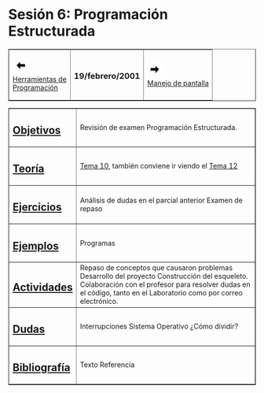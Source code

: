 # Sesión 6: Programación Estructurada

<div align="center">

<center>

<table border="1" cellpadding="2">

<tbody>

<tr>

<td>

[![Sesión Anterior](../../images/anterior.gif)  
Herramientas de  
Programación](sv05.md)

</td>

<td>

### 19/febrero/2001

</td>

<td>

[![Sesión Siguiente](../../images/sigue.gif)  
Manejo de pantalla](../Sesiones/sv07.md)

</td>

</tr>

</tbody>

</table>

</center>

</div>

<div align="center">

<center>

<table border="1" cellpadding="2">

<tbody>

<tr>

<td>

## [Objetivos](../Objetivos/obj06.md)

</td>

<td>Revisión de examen  
Programación Estructurada.</td>

</tr>

<tr>

<td>

## [Teoría](../Temas/clase10.md#teoria)

</td>

<td>

[Tema 10](../Temas/clase10.md), también conviene ir viendo el [Tema 12](../Temas/clase12.md)</td>

</tr>

<tr>

<td>

## [Ejercicios](../Ejercicios/ejer06.md)

</td>

<td>Análisis de dudas en el parcial anterior  
Examen de repaso</td>

</tr>

<tr>

<td>

## [Ejemplos](../Ejemplos/ejem06.md)

</td>

<td>Programas</td>

</tr>

<tr>

<td>

## [Actividades](../Actividades/actv06.md)

</td>

<td>Repaso de conceptos que causaron problemas  
Desarrollo del proyecto  
Construcción del esqueleto.  
Colaboración con el profesor para resolver dudas en el código, tanto en el Laboratorio como por correo electrónico.</td>

</tr>

<tr>

<td>

## [Dudas](../FAQs/dudas06.md)

</td>

<td>Interrupciones  
Sistema Operativo  
¿Cómo dividir?</td>

</tr>

<tr>

<td>

## [Bibliografía](../Temas/clase10.md#bibliografía)

</td>

<td>Texto  
Referencia</td>

</tr>

</tbody>

</table>

</center>

</div>
